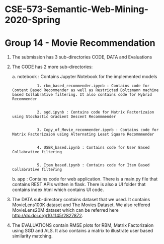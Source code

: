 # CSE-573-Semantic-Web-Mining-2020-Spring
# Group 14 - Movie Recommendation

1. The submission has 3 sub-directories CODE, DATA and Evaluations
2. The CODE has 2 more sub-directories:

    a. notebook : Contains Jupyter Notebook for the implemented models


                  1. rbm_based_recommender.ipynb : Contains code for Content Based Recommender as well as Restricted Boltzmann machine      based Collabrative filtering. It also contains code for Hybrid Recommender


                  2. sgd.ipynb : Contains code for Matrix Factorizaion using Stochastic Gradient Descent Recommmender


                  3. Copy_of_Movie_recommender.ipynb : Contains code for Matrix Factorizaion using Alternating Least Square Recommmender


                  4. USER_based.ipynb : Contains code for User Based Collabrative filtering


                  5. Item_based.ipynb : Contains code for Item Based Collabrative filtering

    b. app : Contains code for web  application. There is a main.py file that contains REST APIs written in flask. There is also a UI folder that contains index.html which contains UI code.
3. The DATA sub-directory contains dataset that we used. It contains MovieLens100K dataset and The Movies Dataset. We also reffered MovieLens20M dataset which can be referred here http://dx.doi.org/10.1145/2827872.
4. The EVALUATIONS contain RMSE plots for RBM, Matrix Factorizaion using SGD and ALS. It also contains a matrix to illustrate user based similarity matching.

